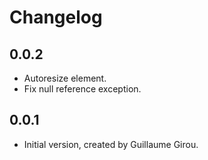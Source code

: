 # Changelog

## 0.0.2

- Autoresize element.
- Fix null reference exception.

## 0.0.1

- Initial version, created by Guillaume Girou.

